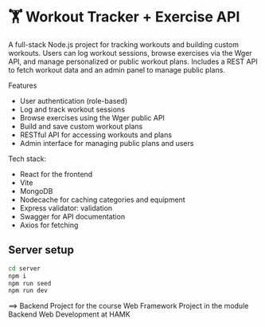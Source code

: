 # 🏋️ Workout Tracker + Exercise API
A full-stack Node.js project for tracking workouts and building custom workouts. Users can log workout sessions, browse exercises via the Wger API, and manage personalized or public workout plans. Includes a REST API to fetch workout data and an admin panel to manage public plans.

Features
- User authentication (role-based)
- Log and track workout sessions
- Browse exercises using the Wger public API
- Build and save custom workout plans
- RESTful API for accessing workouts and plans
- Admin interface for managing public plans and users

Tech stack:
- React for the frontend
- Vite
- MongoDB
- Nodecache for caching categories and equipment
- Express validator: validation
- Swagger for API documentation
- Axios for fetching

## Server setup

```sh
cd server
npm i
npm run seed
npm run dev
```

==> Backend Project for the course Web Framework Project in the module Backend Web Development at HAMK
